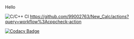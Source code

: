 Hello

![C/C++ CI](https://github.com/99002763/New_Calc/workflows/C/C++%20CI/badge.svg)   https://github.com/99002763/New_Calc/actions?query=workflow%3Acppcheck-action

[![Codacy Badge](https://app.codacy.com/project/badge/Grade/5e3581a7234b4a3794389d644c071599)](https://www.codacy.com/gh/99002763/New_Calc/dashboard?utm_source=github.com&amp;utm_medium=referral&amp;utm_content=99002763/New_Calc&amp;utm_campaign=Badge_Grade)

